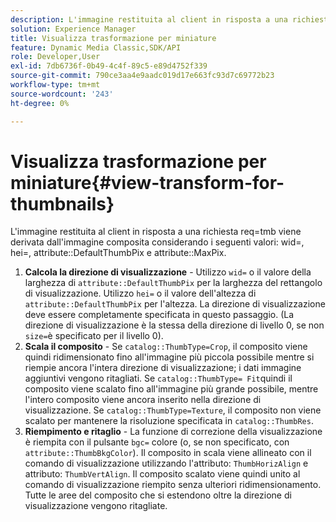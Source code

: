 ```yaml
---
description: L'immagine restituita al client in risposta a una richiesta req=tmb viene derivata dall'immagine composita considerando i seguenti valori wid=, hei=, attribute DefaultThumbPix e attribute MaxPix.
solution: Experience Manager
title: Visualizza trasformazione per miniature
feature: Dynamic Media Classic,SDK/API
role: Developer,User
exl-id: 7db6736f-0b49-4c4f-89c5-e89d4752f339
source-git-commit: 790ce3aa4e9aadc019d17e663fc93d7c69772b23
workflow-type: tm+mt
source-wordcount: '243'
ht-degree: 0%

---
```


# Visualizza trasformazione per miniature{#view-transform-for-thumbnails}

L&#39;immagine restituita al client in risposta a una richiesta req=tmb viene derivata dall&#39;immagine composita considerando i seguenti valori: wid=, hei=, attribute::DefaultThumbPix e attribute::MaxPix.

1. **Calcola la direzione di visualizzazione** - Utilizzo `wid=` o il valore della larghezza di `attribute::DefaultThumbPix` per la larghezza del rettangolo di visualizzazione. Utilizzo `hei=` o il valore dell&#39;altezza di `attribute::DefaultThumbPix` per l&#39;altezza. La direzione di visualizzazione deve essere completamente specificata in questo passaggio. (La direzione di visualizzazione è la stessa della direzione di livello 0, se non `size=`è specificato per il livello 0).
1. **Scala il composito** - Se `catalog::ThumbType=Crop`, il composito viene quindi ridimensionato fino all&#39;immagine più piccola possibile mentre si riempie ancora l&#39;intera direzione di visualizzazione; i dati immagine aggiuntivi vengono ritagliati. Se `catalog::ThumbType= Fit`quindi il composito viene scalato fino all&#39;immagine più grande possibile, mentre l&#39;intero composito viene ancora inserito nella direzione di visualizzazione. Se `catalog::ThumbType=Texture`, il composito non viene scalato per mantenere la risoluzione specificata in `catalog::ThumbRes`.
1. **Riempimento e ritaglio** - La funzione di correzione della visualizzazione è riempita con il pulsante `bgc=` colore (o, se non specificato, con `attribute::ThumbBkgColor`). Il composito in scala viene allineato con il comando di visualizzazione utilizzando l&#39;attributo: `ThumbHorizAlign` e attributo: `ThumbVertAlign`. Il composito scalato viene quindi unito al comando di visualizzazione riempito senza ulteriori ridimensionamento. Tutte le aree del composito che si estendono oltre la direzione di visualizzazione vengono ritagliate.
